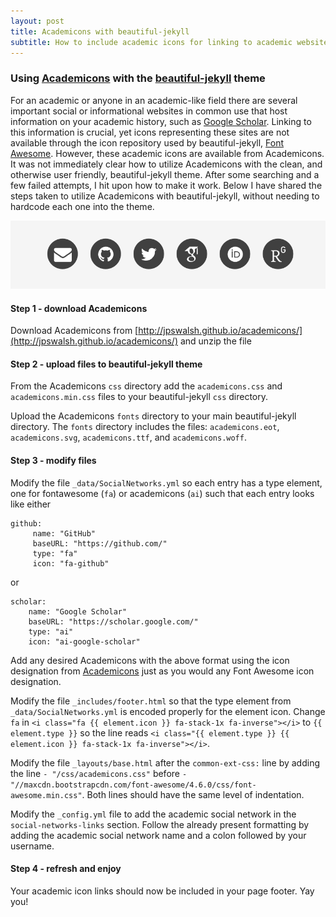 ```yaml
---
layout: post
title: Academicons with beautiful-jekyll
subtitle: How to include academic icons for linking to academic websites
---
```


### Using [Academicons](http://jpswalsh.github.io/academicons/) with the [beautiful-jekyll](https://github.com/daattali/beautiful-jekyll) theme

For an academic or anyone in an academic-like field there are several important social or informational websites in common use that host information on your academic history, such as [Google Scholar](scholar.google.com). 
Linking to this information is crucial, yet icons representing these sites are not available through the icon repository used by beautiful-jekyll, [Font Awesome](https://fontawesome.com). 
However, these academic icons are available from Academicons. 
It was not immediately clear how to utilize Academicons with the clean, and otherwise user friendly, beautiful-jekyll theme. 
After some searching and a few failed attempts, I hit upon how to make it work. 
Below I have shared the steps taken to utilize Academicons with beautiful-jekyll, without needing to hardcode each one into the theme.

![Academicons](/img/academicons_and_beautiful-jekyll.png)

#### Step 1 - download Academicons
Download Academicons from [http://jpswalsh.github.io/academicons/](http://jpswalsh.github.io/academicons/) and unzip the file

#### Step 2 - upload files to beautiful-jekyll theme
From the Academicons `css` directory add the `academicons.css` and `academicons.min.css` files to your beautiful-jekyll `css` directory.
	
Upload the Academicons `fonts` directory to your main beautiful-jekyll directory. The `fonts` directory includes the files: `academicons.eot`, `academicons.svg`, `academicons.ttf`, and `academicons.woff`.

#### Step 3 - modify files
Modify the file `_data/SocialNetworks.yml` so each entry has a type element, one for fontawesome (`fa`) or academicons (`ai`) such that each entry looks like either
```
github:
     name: "GitHub"
     baseURL: "https://github.com/"
     type: "fa"
     icon: "fa-github"
```
or
```
scholar:
    name: "Google Scholar"
    baseURL: "https://scholar.google.com/"
    type: "ai"
    icon: "ai-google-scholar"
```
Add any desired Academicons with the above format using the icon designation from [Academicons](https://jpswalsh.github.io/academicons/) just as you would any Font Awesome icon designation.

Modify the file `_includes/footer.html` so that the type element from `_data/SocialNetworks.yml` is encoded properly for the element icon.
Change `fa` in `<i class="fa {{ element.icon }} fa-stack-1x fa-inverse"></i>` to `{{ element.type }}` so the line reads `<i class="{{ element.type }} {{ element.icon }} fa-stack-1x fa-inverse"></i>`.

Modify the file `_layouts/base.html` after the `common-ext-css:` line by adding the line `- "/css/academicons.css"` before `- "//maxcdn.bootstrapcdn.com/font-awesome/4.6.0/css/font-awesome.min.css"`. Both lines should have the same level of indentation.

Modify the `_config.yml` file to add the academic social network in the `social-networks-links` section. 
Follow the already present formatting by adding the academic social network name and a colon followed by your username.

#### Step 4 - refresh and enjoy
Your academic icon links should now be included in your page footer. Yay you!
